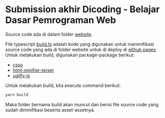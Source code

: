 # Submission akhir Dicoding - Belajar Dasar Pemrograman Web

Source code ada di dalam folder [website](https://github.com/LordRonz/submission-dicoding-dasprog-web/tree/main/website).

File typescript [build.ts](https://github.com/LordRonz/submission-dicoding-dasprog-web/blob/main/build.ts) adalah kode yang digunakan untuk meminifikasi source code yang ada di folder website untuk di deploy di [github pages](https://lordronz.github.io/submission-dicoding-dasprog-web/). Untuk melakukan build, digunakan package-package berikut:

- [csso](https://www.npmjs.com/package/csso)
- [html-minifier-terser](https://www.npmjs.com/package/html-minifier-terser)
- [uglify-js](https://www.npmjs.com/package/uglify-js)

Untuk melakukan build, kita execute command berikut:

```bash
yarn build
```

Maka folder bernama build akan muncul dan berisi file source code yang sudah diminifikasi beserta asset-assetnya.
